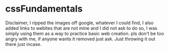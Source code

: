 # cssFundamentals
Disclaimer, I ripped the images off google, whatever I could find, I also added links to webites that are not mine and I did not ask to do so, I was simply using them as a way to practice basic web creation. pls don't be too angry with me, if anyone wants it removed just ask. Just throwing it out there just incase.
